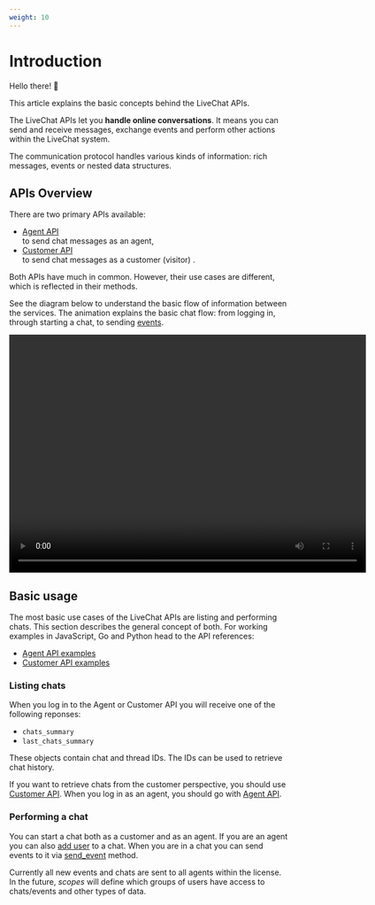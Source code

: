 ```yaml
---
weight: 10
---
```


# Introduction

Hello there! 👋

This article explains the basic concepts behind the LiveChat APIs.

The LiveChat APIs let you **handle online conversations**. It means you can send and receive messages, exchange events and perform other actions within the LiveChat system. 

The communication protocol handles various kinds of information: rich messages, events or nested data structures.

## APIs Overview

There are two primary APIs available:

- [Agent API](../agent-chat-api)<br/>to send chat messages as an agent,
- [Customer API](../customer-chat-api)<br/> to send chat messages as a customer (visitor) .

Both APIs have much in common. However, their use cases are different, which is reflected in their methods. 

See the diagram below to understand the basic flow of information between the services. The animation explains the basic chat flow: from logging in, through starting a chat, to sending [events](#events).

<video loop width="645" height="430" controls>
<source type="video/mp4" src="/docs/apis-overview/images/simple_event_schema.mp4">
</video>


## Basic usage 

The most basic use cases of the LiveChat APIs are listing and performing chats. This section describes the general concept of both. For working examples in JavaScript, Go and Python head to the API references:

- [Agent API examples](../agent-chat-api/#examples)
- [Customer API examples](../customer-chat-api/#examples)

### Listing chats

When you log in to the Agent or Customer API you will receive one of the following reponses: 

- `chats_summary` 
- `last_chats_summary`

These objects contain chat and thread IDs. The IDs can be used to retrieve chat history.

If you want to retrieve chats from the customer perspective, you should use [Customer API](../customer-chat-api). When you log in as an agent, you should go with [Agent API](../agent-chat-api).

### Performing a chat

You can start a chat both as a customer and as an agent. If you are an agent you can also [add user](../agent-chat-api/#add-user-to-chat) to a chat. When you are in a chat you can send events to it via [send_event](../agent-chat-api/#send-event) method.

Currently all new events and chats are sent to all agents within the license. In the future, *scopes* will define which groups of users have access to chats/events and other types of data.